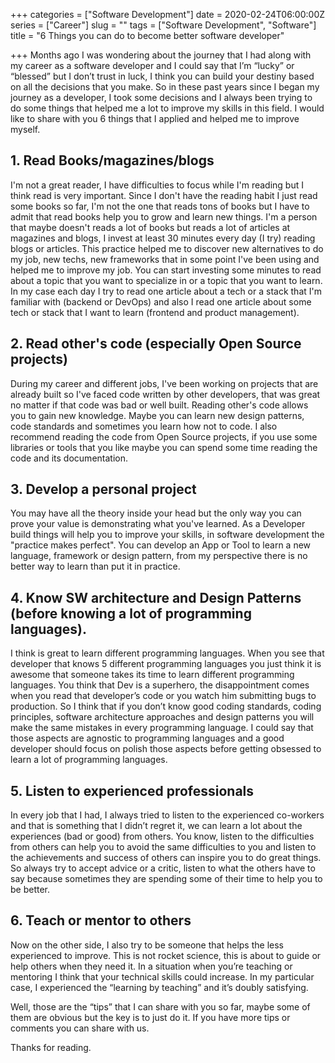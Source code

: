 +++
categories = ["Software Development"]
date = 2020-02-24T06:00:00Z
series = ["Career"]
slug = ""
tags = ["Software Development", "Software"]
title = "6 Things you can do to become better software developer"

+++
Months ago I was wondering about the journey that I had along with my career as a software developer and I could say that I’m “lucky” or “blessed” but I don’t trust in luck, I think you can build your destiny based on all the decisions that you make. So in these past years since I began my journey as a developer, I took some decisions and I always been trying to do some things that helped me a lot to improve my skills in this field. I would like to share with you 6 things that I applied and helped me to improve myself.

## 1. Read Books/magazines/blogs

I'm not a great reader, I have difficulties to focus while I'm reading but I think read is very important. Since I don't have the reading habit I just read some books so far, I'm not the one that reads tons of books but I have to admit that read books help you to grow and learn new things. I'm a person that maybe doesn't reads a lot of books but reads a lot of articles at magazines and blogs, I invest at least 30 minutes every day (I try) reading blogs or articles. This practice helped me to discover new alternatives to do my job, new techs, new frameworks that in some point I've been using and helped me to improve my job. You can start investing some minutes to read about a topic that you want to specialize in or a topic that you want to learn. In my case each day I try to read one article about a tech or a stack that I'm familiar with (backend or DevOps) and also I read one article about some tech or stack that I want to learn (frontend and product management).

## 2. Read other's code (especially Open Source projects)

During my career and different jobs, I've been working on projects that are already built so I've faced code written by other developers, that was great no matter if that code was bad or well built. Reading other's code allows you to gain new knowledge. Maybe you can learn new design patterns, code standards and sometimes you learn how not to code. I also recommend reading the code from Open Source projects, if you use some libraries or tools that you like maybe you can spend some time reading the code and its documentation.

## 3. Develop a personal project

You may have all the theory inside your head but the only way you can prove your value is demonstrating what you've learned. As a Developer build things will help you to improve your skills, in software development the "practice makes perfect". You can develop an App or Tool to learn a new language, framework or design pattern, from my perspective there is no better way to learn than put it in practice.

## 4. Know SW architecture and Design Patterns (before knowing a lot of programming languages).

I think is great to learn different programming languages. When you see that developer that knows 5 different programming languages you just think it is awesome that someone takes its time to learn different programming languages. You think that Dev is a superhero, the disappointment comes when you read that developer’s code or you watch him submitting bugs to production. So I think that if you don’t know good coding standards, coding principles, software architecture approaches and design patterns you will make the same mistakes in every programming language. I could say that those aspects are agnostic to programming languages and a good developer should focus on polish those aspects before getting obsessed to learn a lot of programming languages.

## 5. Listen to experienced professionals

In every job that I had, I always tried to listen to the experienced co-workers and that is something that I didn’t regret it, we can learn a lot about the experiences (bad or good) from others. You know, listen to the difficulties from others can help you to avoid the same difficulties to you and listen to the achievements and success of others can inspire you to do great things. So always try to accept advice or a critic, listen to what the others have to say because sometimes they are spending some of their time to help you to be better.

## 6. Teach or mentor to others

Now on the other side, I also try to be someone that helps the less experienced to improve. This is not rocket science, this is about to guide or help others when they need it. In a situation when you’re teaching or mentoring I think that your technical skills could increase. In my particular case, I experienced the “learning by teaching” and it’s doubly satisfying.

Well, those are the “tips” that I can share with you so far, maybe some of them are obvious but the key is to just do it. If you have more tips or comments you can share with us.

Thanks for reading.